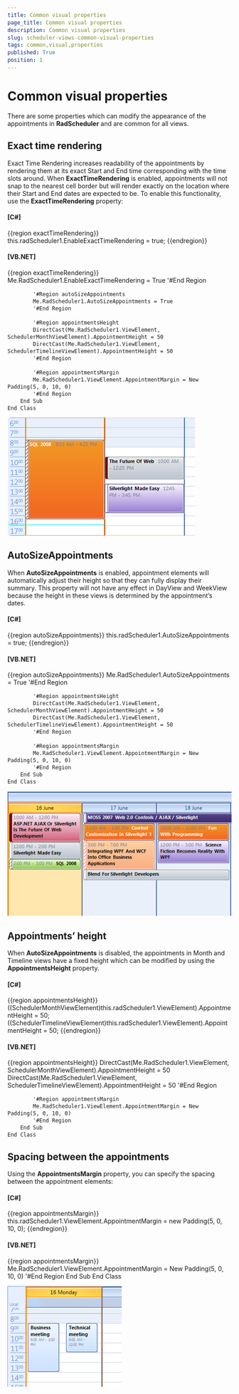 ```yaml
---
title: Common visual properties
page_title: Common visual properties
description: Common visual properties
slug: scheduler-views-common-visual-properties
tags: common,visual,properties
published: True
position: 1
---
```


# Common visual properties



There are some properties which can modify the appearance of the appointments in __RadScheduler__ and are common for all views.
      

## Exact time rendering

Exact Time Rendering increases readability of the appointments by rendering them at its exact Start and End time corresponding
          with the time slots around. When __ExactTimeRendering__ is enabled, appointments will not snap to the nearest cell border but will
          render exactly on the location where their Start and End dates are expected to be. To enable this functionality, use the __ExactTimeRendering__  property:
        

#### __[C#]__

{{region exactTimeRendering}}
	            this.radScheduler1.EnableExactTimeRendering = true;
	{{endregion}}



#### __[VB.NET]__

{{region exactTimeRendering}}
	        Me.RadScheduler1.EnableExactTimeRendering = True
	        '#End Region
	
	        '#Region autoSizeAppointments
	        Me.RadScheduler1.AutoSizeAppointments = True
	        '#End Region
	
	        '#Region appointmentsHeight
	        DirectCast(Me.RadScheduler1.ViewElement, SchedulerMonthViewElement).AppointmentHeight = 50
	        DirectCast(Me.RadScheduler1.ViewElement, SchedulerTimelineViewElement).AppointmentHeight = 50
	        '#End Region
	
	        '#Region appointmentsMargin
	        Me.RadScheduler1.ViewElement.AppointmentMargin = New Padding(5, 0, 10, 0)
	        '#End Region
	    End Sub
	End Class

![scheduler-views-common-visual-properties 001](images/scheduler-views-common-visual-properties001.png)

## AutoSizeAppointments

When __AutoSizeAppointments__ is enabled, appointment elements will automatically adjust their height so that they can
        fully display their summary. This property will not have any effect in DayView and WeekView because the height in these views is determined by
        the appointment’s dates.

#### __[C#]__

{{region autoSizeAppointments}}
	            this.radScheduler1.AutoSizeAppointments = true;
	{{endregion}}



#### __[VB.NET]__

{{region autoSizeAppointments}}
	        Me.RadScheduler1.AutoSizeAppointments = True
	        '#End Region
	
	        '#Region appointmentsHeight
	        DirectCast(Me.RadScheduler1.ViewElement, SchedulerMonthViewElement).AppointmentHeight = 50
	        DirectCast(Me.RadScheduler1.ViewElement, SchedulerTimelineViewElement).AppointmentHeight = 50
	        '#End Region
	
	        '#Region appointmentsMargin
	        Me.RadScheduler1.ViewElement.AppointmentMargin = New Padding(5, 0, 10, 0)
	        '#End Region
	    End Sub
	End Class

![scheduler-views-common-visual-properties 002](images/scheduler-views-common-visual-properties002.png)

## Appointments’ height

When __AutoSizeAppointments__ is disabled, the appointments in Month and Timeline views have a fixed height
        which can be modified by using the __AppointmentsHeight__ property.

#### __[C#]__

{{region appointmentsHeight}}
	            ((SchedulerMonthViewElement)this.radScheduler1.ViewElement).AppointmentHeight = 50;
	            ((SchedulerTimelineViewElement)this.radScheduler1.ViewElement).AppointmentHeight = 50;
	{{endregion}}



#### __[VB.NET]__

{{region appointmentsHeight}}
	        DirectCast(Me.RadScheduler1.ViewElement, SchedulerMonthViewElement).AppointmentHeight = 50
	        DirectCast(Me.RadScheduler1.ViewElement, SchedulerTimelineViewElement).AppointmentHeight = 50
	        '#End Region
	
	        '#Region appointmentsMargin
	        Me.RadScheduler1.ViewElement.AppointmentMargin = New Padding(5, 0, 10, 0)
	        '#End Region
	    End Sub
	End Class



## Spacing between the appointments

Using the __AppointmentsMargin__ property, you can specify the spacing between the appointment elements:

#### __[C#]__

{{region appointmentsMargin}}
	            this.radScheduler1.ViewElement.AppointmentMargin = new Padding(5, 0, 10, 0);
	{{endregion}}



#### __[VB.NET]__

{{region appointmentsMargin}}
	        Me.RadScheduler1.ViewElement.AppointmentMargin = New Padding(5, 0, 10, 0)
	        '#End Region
	    End Sub
	End Class

![scheduler-views-common-visual-properties 003](images/scheduler-views-common-visual-properties003.png)

